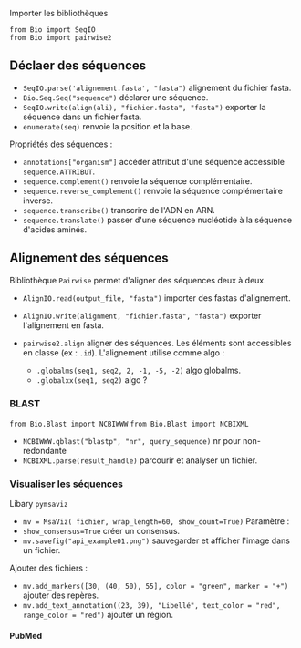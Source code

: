 Importer les bibliothèques
```
from Bio import SeqIO
from Bio import pairwise2
```

## Déclaer des séquences 

* `SeqIO.parse('alignement.fasta', "fasta")` alignement du fichier fasta.
* `Bio.Seq.Seq("sequence")` déclarer une séquence.
* `SeqIO.write(align(ali), "fichier.fasta", "fasta")` exporter la séquence dans un fichier fasta.
* `enumerate(seq)` renvoie la position et la base.

Propriétés des séquences :

* `annotations["organism"]` accéder attribut d'une séquence accessible `sequence.ATTRIBUT`.
* `sequence.complement()` renvoie la séquence complémentaire.
* `sequence.reverse_complement()` renvoie la séquence complémentaire inverse.
* `sequence.transcribe()` transcrire de l'ADN en ARN.
* `sequence.translate()` passer d'une séquence nucléotide à la séquence d'acides aminés.

## Alignement des séquences

Bibliothèque `Pairwise` permet d'aligner des séquences deux à deux.

* `AlignIO.read(output_file, "fasta")` importer des fastas d'alignement.
* `AlignIO.write(alignment, "fichier.fasta", "fasta")` exporter l'alignement en fasta.
* `pairwise2.align` aligner des séquences. Les éléments sont accessibles en classe (ex : `.id`). L'alignement utilise comme algo :

    * `.globalms(seq1, seq2, 2, -1, -5, -2)` algo globalms.
    * `.globalxx(seq1, seq2)` algo ?

### BLAST

`from Bio.Blast import NCBIWWW`
`from Bio.Blast import NCBIXML`

* `NCBIWWW.qblast("blastp", "nr", query_sequence)` nr pour non-redondante
* `NCBIXML.parse(result_handle)` parcourir et analyser un fichier.

### Visualiser les séquences

Libary `pymsaviz`

* `mv = MsaViz( fichier, wrap_length=60, show_count=True)`
Paramètre :
* `show_consensus=True` créer un consensus.
* `mv.savefig("api_example01.png")` sauvegarder et afficher l'image dans un fichier.

Ajouter des fichiers :

* `mv.add_markers([30, (40, 50), 55], color = "green", marker = "+")` ajouter des repères.
* `mv.add_text_annotation((23, 39), "Libellé", text_color = "red", range_color = "red")` ajouter un région.

#### PubMed


